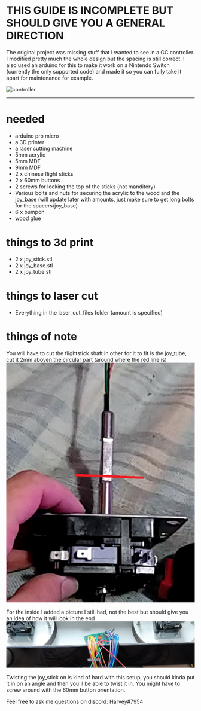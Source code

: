 # THIS GUIDE IS INCOMPLETE BUT SHOULD GIVE YOU A GENERAL DIRECTION

The original project was missing stuff that I wanted to see in a GC controller. I modified pretty much the whole design but the spacing is still correct. I also used an arduino for this to make it work on a Nintendo Switch (currently the only supported code) and made it so you can fully take it apart for maintenance for example. 

![controller](renders/controller.png)

---

# needed
- arduino pro micro
- a 3D printer
- a laser cutting machine
- 5mm acrylic
- 5mm MDF
- 9mm MDF
- 2 x chinese flight sticks
- 2 x 60mm buttons
- 2 screws for locking the top of the sticks (not manditory)
- Various bolts and nuts for securing the acrylic to the wood and the joy_base (will update later with amounts, just make sure to get long bolts for the spacers/joy_base)
- 6 x bumpon
- wood glue

# things to 3d print
- 2 x joy_stick.stl
- 2 x joy_base.stl
- 2 x joy_tube.stl

# things to laser cut
- Everything in the laser_cut_files folder (amount is specified)

# things of note
You will have to cut the flightstick shaft in other for it to fit is the joy_tube, cut it 2mm aboven the circular part (around where the red line is)
![flightstick](renders/flightstick.png)

For the inside I added a picture I still had, not the best but should give you an idea of how it will look in the end
![inside](renders/inside.jpg)

Twisting the joy_stick on is kind of hard with this setup, you should kinda put it in on an angle and then you'll be able to twist it in. You might have to screw around with the 60mm button orientation.

Feel free to ask me questions on discord: Harvey#7954
